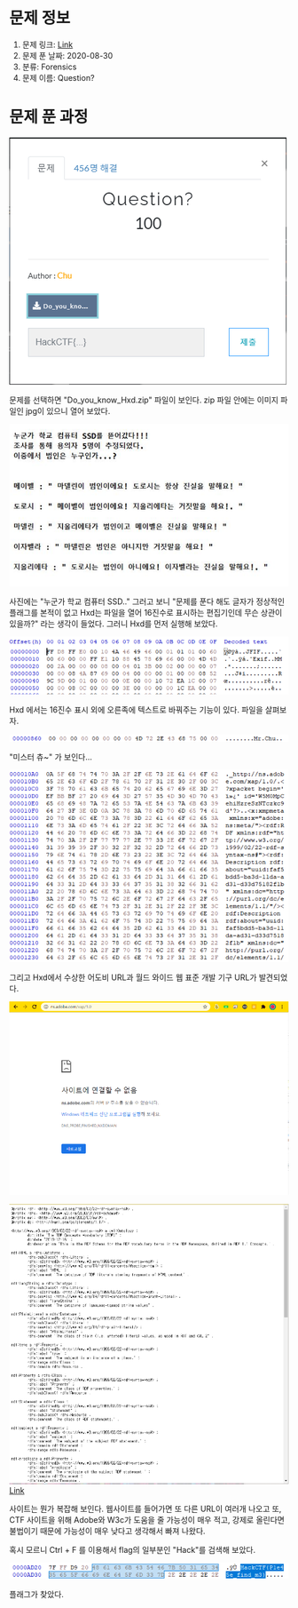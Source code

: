 # 문제 정보
1. 문제 링크: [Link](https://ctf.j0n9hyun.xyz/challenges#Question?)
2. 문제 푼 날짜: 2020-08-30
3. 분류: Forensics
4. 문제 이름: Question?

# 문제 푼 과정

![main](pic/main.PNG)

문제를 선택하면 "Do_you_know_Hxd.zip" 파일이 보인다.
zip 파일 안에는 이미지 파일인 jpg이 있으니 열어 보았다.

![jpg](pic/jpg.PNG)

사진에는 "누군가 학교 컴퓨터 SSD.." 그러고 보니 "문제를 푼다 해도 글자가 정상적인 플래그를 본적이 없고 Hxd는 파일을 열어 16진수로 표시하는 편집기인데 무슨 상관이 있을까?" 라는 생각이 들었다. 그러니 Hxd를 먼저 실행해 보았다.

![Hxd](pic/Hxd.PNG)

Hxd 에서는 16진수 표시 외에 오른족에 텍스트로 바꿔주는 기능이 있다.
파일을 살펴보자.

![mr.Chu](pic/chu.PNG)

"미스터 츄~" 가 보인다...

![Hxd_URL](pic/Hxd_URL.PNG)

그리고 Hxd에서 수상한 어도비 URL과 월드 와이드 웹 표준 개발 기구 URL가 발견되었다.

![adobe](pic/adobe.PNG)

![w3c](pic/w3c.PNG) [Link](http://www.w3.org/1999/02/22-rdf-syntax-ns#)

사이트는 뭔가 복잡해 보인다. 웹사이트를 들어가면 또 다른 URL이 여러개 나오고 또, CTF 사이트을 위해 Adobe와 W3c가 도움을 줄 가능성이 매우 적고, 강제로 올린다면 불법이기 때문에 가능성이 매우 낮다고 생각해서 빠져 나왔다.

혹시 모르니 Ctrl + F 를 이용해서 flag의 일부분인 "Hack"를 검색해 보았다.

![flag](pic/flag.PNG)

플래그가 찾았다.